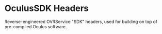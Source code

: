 # OculusSDK Headers
Reverse-engineered OVRService "SDK" headers, used for building on top of pre-compiled Oculus software.
